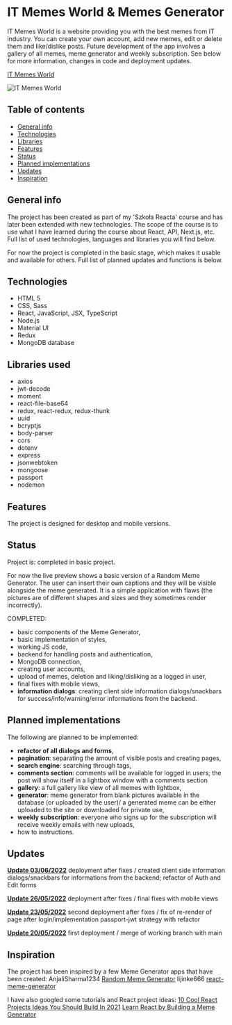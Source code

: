 # IT Memes World & Memes Generator

IT Memes World is a website providing you with the best memes from IT industry. You can create your own account, add new memes, edit or delete them and like/dislike posts. Future development of the app involves a gallery of all memes, meme generator and weekly subscription. See below for more information, changes in code and deployment updates.

[IT Memes World](https://itmemesworld.netlify.app/)

![IT Memes World](https://i.ibb.co/yBxRzKP/it-memes-world.png)

## Table of contents

- [General info](#general-info)
- [Technologies](#technologies)
- [Libraries](#libraries)
- [Features](#features)
- [Status](#status)
- [Planned implementations](#planned-implementations)
- [Updates](#updates)
- [Inspiration](#inspiration)

## General info

The project has been created as part of my 'Szkoła Reacta' course and has later been extended with new technologies. The scope of the course is to use what I have learned during the course about React, API, Next.js, etc. Full list of used technologies, languages and libraries you will find below.

For now the project is completed in the basic stage, which makes it usable and available for others. Full list of planned updates and functions is below.

## Technologies

- HTML 5
- CSS, Sass
- React, JavaScript, JSX, TypeScript
- Node.js
- Material UI
- Redux
- MongoDB database

## Libraries used

- axios
- jwt-decode
- moment
- react-file-base64
- redux, react-redux, redux-thunk
- uuid
- bcryptjs
- body-parser
- cors
- dotenv
- express
- jsonwebtoken
- mongoose
- passport
- nodemon

## Features

The project is designed for desktop and mobile versions.

## Status

Project is: completed in basic project.

For now the live preview shows a basic version of a Random Meme Generator. The user can insert their own captions and they will be visible alongside the meme generated. It is a simple application with flaws (the pictures are of different shapes and sizes and they sometimes render incorrectly).

COMPLETED:

- basic components of the Meme Generator,
- basic implementation of styles,
- working JS code,
- backend for handling posts and authentication,
- MongoDB connection,
- creating user accounts,
- upload of memes, deletion and liking/disliking as a logged in user,
- final fixes with mobile views, 
- **information dialogs**: creating client side information dialogs/snackbars for success/info/warning/error informations from the backend.

## Planned implementations

The following are planned to be implemented:

- **refactor of all dialogs and forms**,
- **pagination**: separating the amount of visible posts and creating pages,
- **search engine**: searching through tags,
- **comments section**: comments will be available for logged in users; the post will show itself in a lightbox window with a comments section
- **gallery**: a full gallery like view of all memes with lightbox,
- **generator**: meme generator from blank pictures available in the database (or uploaded by the user)/ a generated meme can be either uploaded to the site or downloaded for private use,
- **weekly subscription**: everyone who signs up for the subscription will receive weekly emails with new uploads,
- how to instructions.

## Updates

**<ins>Update 03/06/2022<ins>** deployment after fixes / created client side information dialogs/snackbars for informations from the backend; refactor of Auth and Edit forms

**<ins>Update 26/05/2022<ins>** deployment after fixes / final fixes with mobile views

**<ins>Update 23/05/2022<ins>** second deployment after fixes / fix of re-render of page after login/implementation passport-jwt strategy with refactor

**<ins>Update 20/05/2022<ins>** first deployment / merge of working branch with main

## Inspiration

The project has been inspired by a few Meme Generator apps that have been created:
AnjaliSharma1234 [Random Meme Generator](https://github.com/AnjaliSharma1234/Random-meme-generator)
lijinke666 [react-meme-generator](https://github.com/lijinke666/react-meme-generator)

I have also googled some tutorials and React project ideas:
[10 Cool React Projects Ideas You Should Build In 2021](https://hackr.io/blog/react-projects#project-overview-6)
[Learn React by Building a Meme Generator](https://www.freecodecamp.org/news/learn-react-by-building-a-meme-generator/)
